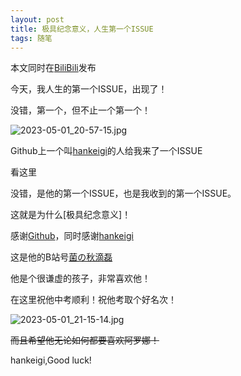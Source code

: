 ```yaml
---
layout: post
title: 极具纪念意义，人生第一个ISSUE
tags: 随笔
---
```

本文同时在[BiliBili](https://www.bilibili.com/read/cv23423487)发布

今天，我人生的第一个ISSUE，出现了！

没错，第一个，但不止一个第一个！

![2023-05-01_20-57-15.jpg](https://s2.loli.net/2023/05/01/LrqyHcbSlt1DTvp.jpg)

Github上一个叫[hankeigi](https://github.com/hankeigi)的人给我来了一个ISSUE

看这里

没错，是他的第一个ISSUE，也是我收到的第一个ISSUE。

这就是为什么[极具纪念意义]！

感谢[Github](https://github.com)，同时感谢[hankeigi](https://github.com/hankeigi)

这是他的B站号[菌の秋滴磊](https://space.bilibili.com/669939524)

他是个很谦虚的孩子，非常喜欢他！

在这里祝他中考顺利！祝他考取个好名次！

![2023-05-01_21-15-14.jpg](https://s2.loli.net/2023/05/01/SbQXDq9CB8aLxoE.jpg)

~~而且希望他无论如何都要喜欢阿罗娜！~~

hankeigi,Good luck!